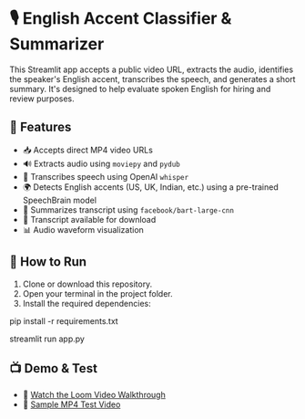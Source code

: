 # 🎙️ English Accent Classifier & Summarizer

This Streamlit app accepts a public video URL, extracts the audio, identifies the speaker's English accent, transcribes the speech, and generates a short summary. It's designed to help evaluate spoken English for hiring and review purposes.

## 🔧 Features

- 📥 Accepts direct MP4 video URLs
- 🔊 Extracts audio using `moviepy` and `pydub`
- 🧠 Transcribes speech using OpenAI `whisper`
- 🌍 Detects English accents (US, UK, Indian, etc.) using a pre-trained SpeechBrain model
- 📝 Summarizes transcript using `facebook/bart-large-cnn`
- 📄 Transcript available for download
- 📊 Audio waveform visualization

## 🚀 How to Run

1. Clone or download this repository.
2. Open your terminal in the project folder.
3. Install the required dependencies:

pip install -r requirements.txt

streamlit run app.py

## 📺 Demo & Test

- 🎥 [Watch the Loom Video Walkthrough](https://www.loom.com/share/a0e1d6c133ee41daa80196b638432404?sid=16597d24-1b15-4cdc-a959-fa687d2bb203)
- 🔗 [Sample MP4 Test Video](https://files.catbox.moe/5oteou.mp4)
